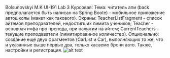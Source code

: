 Bolsunovskyi M.K UI-191 Lab 3
Курсовая:
Тема: читатель апи (back предполагается быть написан на Spring Boote) - мобильное приложение автошколы (макет как такового).
Экраны: TeacherListFragment - список айтемов преподавателей, недостигших лимита учеников;
Teacher - основная инфа про препода, при нажатии на айтем; 
CurrentTeachers - текущие преподаватели (лимитированное количество).
Опционально: создание ещё двух фрагментов (CarList и Car), выполняющих то же, что и указанные выше первые два, только касаемо брони авто. Также, настройки и регистрация.
![alt text]("./images/photo_2022-04-10_21-26-23.jpg")